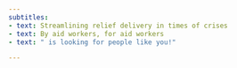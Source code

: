 ```yaml
---
subtitles:
- text: Streamlining relief delivery in times of crises
- text: By aid workers, for aid workers
- text: " is looking for people like you!"

---
```

